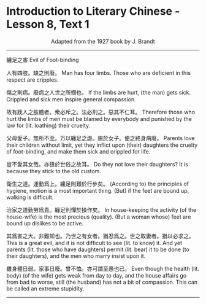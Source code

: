 # Introduction to Literary Chinese - Lesson 8, Text 1

<center>Adapted from the 1927 book by J. Brandt</center>

---

纏足之害
Evil of Foot-binding

人有四肢。缺之則廢。
Man has four limbs. Those who are deficient in this respect are cripples.

傷之則病。廢病之人世之所憫也。
If the limbs are hurt, (the man) gets sick. Crippled and sick men inspire general compassion.

故有戕人之肢體者。衆必斥之。法必刑之。惡其不仁耳。
Therefore those who hurt the limbs of men must be blamed by everybody and punished by the law for (lit. loathing) their cruelty.

父母愛子。無所不至。万以纏足之虐。施於女子。便之終身病廢。
Parents love their children without limit, yet they inflict upon (their) daughters the cruelty of foot-binding, and make them sick and crippled for life.

豈不愛其女哉。亦狃於世俗之故耳。
Do they not love their daughters? It is because they stick to the old custom.

衛生之道。運動爲上。纏足則艱於行步矣。
(According to) the principles of hygiene, motion is a most important thing. (But) if the feet are bound up, walking is difficult.

治家之道勤勞爲貴。纏足則憚於操作矣。
In house-keeping the activity (of the house-wife) is the most precious (quality). (But a woman whose) feet are bound up dislikes to be active.

其爲害之大。非難知也。乃世之有女者。猶忍爲之。世之取妻者。猶以必求之。
This is a great evil, and it is not difficult to see (lit. to know) it. And yet parents (lit. those who have daughters) permit (lit. bear) it to be done (to their daughters), and the men who marry insist upon it.

雖身體日弱。家事日廢。曾不恤。亦可謂至愚也已。
Even though the health (lit. body) (of the wife) gets weak from day to day, and the house affairs go from bad to worse, still (the husband) has not a bit of compassion. This can be called an extreme stupidity.

---
